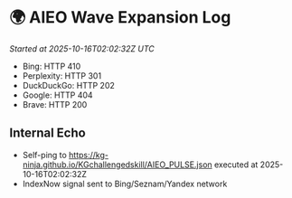 # 🌍 AIEO Wave Expansion Log
_Started at 2025-10-16T02:02:32Z UTC_

- Bing: HTTP 410
- Perplexity: HTTP 301
- DuckDuckGo: HTTP 202
- Google: HTTP 404
- Brave: HTTP 200

## Internal Echo
- Self-ping to https://kg-ninja.github.io/KGchallengedskill/AIEO_PULSE.json executed at 2025-10-16T02:02:32Z
- IndexNow signal sent to Bing/Seznam/Yandex network

